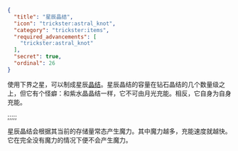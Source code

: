 ```json
{
  "title": "星辰晶结",
  "icon": "trickster:astral_knot",
  "category": "trickster:items",
  "required_advancements": [
    "trickster:astral_knot"
  ],
  "secret": true,
  "ordinal": 26
}
```

使用下界之星，可以制成星辰[晶结](^trickster:items/knots)。星辰晶结的容量在钻石晶结的几个数量级之上，但它有个怪癖：和紫水晶晶结一样，它不可由月光充能。相反，它自身为自身充能。

;;;;;

星辰晶结会根据其当前的存储量常态产生魔力。其中魔力越多，充能速度就越快。它在完全没有魔力的情况下便不会产生魔力。